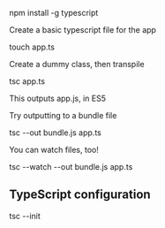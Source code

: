 npm install -g typescript

Create a basic typescript file for the app

touch app.ts

Create a dummy class, then transpile

tsc app.ts

This outputs app.js, in ES5

Try outputting to a bundle file

tsc --out bundle.js app.ts

You can watch files, too!

tsc --watch --out bundle.js app.ts

## TypeScript configuration

tsc --init